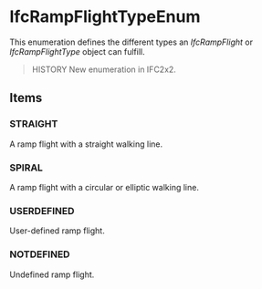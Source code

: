 # IfcRampFlightTypeEnum

This enumeration defines the different types an _IfcRampFlight_ or _IfcRampFlightType_ object can fulfill.<!-- end of definition -->

> HISTORY  New enumeration in IFC2x2.

## Items

### STRAIGHT
A ramp flight with a straight walking line.

### SPIRAL
A ramp flight with a circular or elliptic walking line.

### USERDEFINED
User-defined ramp flight.

### NOTDEFINED
Undefined ramp flight.
